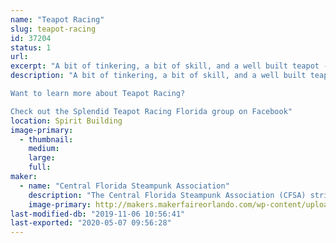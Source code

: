 ```yaml
---
name: "Teapot Racing"
slug: teapot-racing
id: 37204
status: 1
url: 
excerpt: "A bit of tinkering, a bit of skill, and a well built teapot - Splendid Teapot Racing is a Steampunk sport not to miss! Test your skills on our race course with our Formula Tea Racers, and race for pride and bragging rights.  We will have daily time trials, so come see how you stack up against other racers! Have your own teapot racer? Take a lap or two around our track and walk away with an exclusive token from the Central Florida Steampunk Association. Racing is available throughout the day and open to RC race drivers novice to advanced."
description: "A bit of tinkering, a bit of skill, and a well built teapot - Splendid Teapot Racing is a Steampunk sport not to miss! Test your skills on our race course with our Formula Tea Racers, and race for pride and bragging rights.  We will have daily time trials, so come see how you stack up against other racers! Have your own teapot racer? Take a lap or two around our track and walk away with an exclusive token from the Central Florida Steampunk Association. Racing is available throughout the day and open to RC race drivers novice to advanced.

Want to learn more about Teapot Racing?

Check out the Splendid Teapot Racing Florida group on Facebook"
location: Spirit Building
image-primary:
  - thumbnail: 
    medium: 
    large: 
    full: 
maker:
  - name: "Central Florida Steampunk Association"
    description: "The Central Florida Steampunk Association (CFSA) strives to bring Steampunk to anyone who is interested in the genre, or interested in learning how we make our props and costumes.  Our members have experience in leather working, jewelry making, sewing, prop making, simple wearable electronics, and much more.  We frequently hold classes in an effort to share our knowledge base and encourage learners to try new skills.  We'll have several items on display to showcase some of the skills and classes we have to offer.  "
    image-primary: http://makers.makerfaireorlando.com/wp-content/uploads/2017/10/Adobe-Spark-1-1024x1024.jpg
last-modified-db: "2019-11-06 10:56:41"
last-exported: "2020-05-07 09:56:28"
---
```

